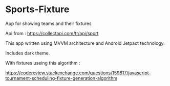 # Sports-Fixture
App for showing teams and their fixtures

Api from : https://collectapi.com/tr/api/sport

This app written using MVVM architecture and Android Jetpact technology.

Includes dark theme. 


With fixtures useing this algorithm : 

https://codereview.stackexchange.com/questions/159817/javascript-tournament-scheduling-fixture-generation-algorithm

